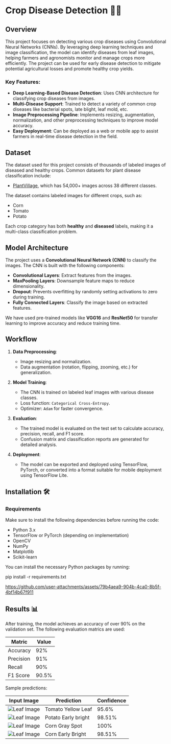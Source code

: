 
# Crop Disease Detection 🌾🤖

## Overview
This project focuses on detecting various crop diseases using Convolutional Neural Networks (CNNs). By leveraging deep learning techniques and image classification, the model can identify diseases from leaf images, helping farmers and agronomists monitor and manage crops more efficiently. The project can be used for early disease detection to mitigate potential agricultural losses and promote healthy crop yields.

### Key Features:
- **Deep Learning-Based Disease Detection**: Uses CNN architecture for classifying crop diseases from images.
- **Multi-Disease Support**: Trained to detect a variety of common crop diseases like bacterial spots, late blight, leaf mold, etc.
- **Image Preprocessing Pipeline**: Implements resizing, augmentation, normalization, and other preprocessing techniques to improve model accuracy.
- **Easy Deployment**: Can be deployed as a web or mobile app to assist farmers in real-time disease detection in the field.

## Dataset
The dataset used for this project consists of thousands of labeled images of diseased and healthy crops. Common datasets for plant disease classification include:
- [PlantVillage](https://www.kaggle.com/emmarex/plantdisease), which has 54,000+ images across 38 different classes.

The dataset contains labeled images for different crops, such as:
- Corn
- Tomato
- Potato

Each crop category has both **healthy** and **diseased** labels, making it a multi-class classification problem.

## Model Architecture
The project uses a **Convolutional Neural Network (CNN)** to classify the images. The CNN is built with the following components:
- **Convolutional Layers**: Extract features from the images.
- **MaxPooling Layers**: Downsample feature maps to reduce dimensionality.
- **Dropout**: Prevents overfitting by randomly setting activations to zero during training.
- **Fully Connected Layers**: Classify the image based on extracted features.

We have used pre-trained models like **VGG16** and **ResNet50** for transfer learning to improve accuracy and reduce training time.

## Workflow
1. **Data Preprocessing**: 
   - Image resizing and normalization.
   - Data augmentation (rotation, flipping, zooming, etc.) for generalization.

2. **Model Training**: 
   - The CNN is trained on labeled leaf images with various disease classes.
   - Loss function: `Categorical Cross-Entropy`.
   - Optimizer: `Adam` for faster convergence.

3. **Evaluation**:
   - The trained model is evaluated on the test set to calculate accuracy, precision, recall, and F1 score.
   - Confusion matrix and classification reports are generated for detailed analysis.

4. **Deployment**: 
   - The model can be exported and deployed using TensorFlow, PyTorch, or converted into a format suitable for mobile deployment using TensorFlow Lite.

## Installation 🛠️

### Requirements
Make sure to install the following dependencies before running the code:

- Python 3.x
- TensorFlow or PyTorch (depending on implementation)
- OpenCV
- NumPy
- Matplotlib
- Scikit-learn

You can install the necessary Python packages by running:


pip install -r requirements.txt


https://github.com/user-attachments/assets/79b4aea9-904b-4ca0-8b5f-4bf14b67f911


## Results 📊

After training, the model achieves an accuracy of over 90% on the validation set. The following evaluation matrics are used:

| Matric        | Value |
|---------------|-------|
| Accuracy      | 92%   |
| Precision     | 91%   |
| Recall        | 90%   |
| F1 Score      | 90.5% |

Sample predictions:

| Input Image | Prediction | Confidence |
|-------------|------------|------------|
| ![Leaf Image](https://github.com/user-attachments/assets/2b90d65f-6f9f-490b-b600-49350c45b462) | Tomato Yellow Leaf | 95.6% |
| ![Leaf Image](https://github.com/user-attachments/assets/5f359beb-9555-41f1-8590-7de147303f60) | Potato Early bright | 98.51% |
| ![Leaf Image](https://github.com/user-attachments/assets/707303e5-7f26-4521-a87f-1cbbc98268d9) | Corn Gray Spot | 100% |
| ![Leaf Image](https://github.com/user-attachments/assets/6cfbc8ad-1119-428c-93f4-1e952c3d03af) | Corn Early Bright | 98.51% |




